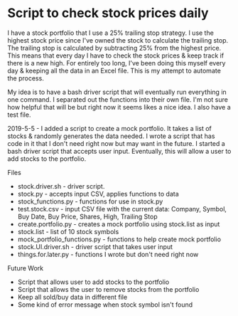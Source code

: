 # Script to check stock prices daily


I have a stock portfolio that I use a 25% trailing stop strategy. I use the highest stock price since I've owned the stock to calculate the trailing stop. The trailing stop is calculated by subtracting 25% from the highest price. This means that every day I have to check the stock prices & keep track if there is a new high. For entirely too long, I've been doing this myself every day & keeping all the data in an Excel file. This is my attempt to automate the process.

My idea is to have a bash driver script that will eventually run everything in one command. I separated out the functions into their own file. I'm not sure how helpful that will be but right now it seems likes a nice idea. I also have a test file.

2019-5-5 - I added a script to create a mock portfolio. It takes a list of stocks & randomly generates the data needed. I wrote a script that has code in it that I don't need right now but may want in the future. I started a bash driver script that accepts user input. Eventually, this will allow a user to add stocks to the portfolio. 

Files
  - stock.driver.sh - driver script.
  - stock.py - accepts input CSV, applies functions to data
  - stock_functions.py - functions for use in stock.py
  - test.stock.csv - input CSV file with the current data: Company, Symbol, Buy Date, Buy Price, Shares, High, Trailing Stop
  - create.portfolio.py - creates a mock portfolio using stock.list as input
  - stock.list - list of 10 stock symbols
  - mock_portfolio_functions.py - functions to help create mock portfolio
  - stock.UI.driver.sh - driver script that takes user input
  - things.for.later.py - functions I wrote but don't need right now

Future Work
  - Script that allows user to add stocks to the portfolio
  - Script that allows the user to remove stocks from the portfolio
  - Keep all sold/buy data in different file
  - Some kind of error message when stock symbol isn't found
